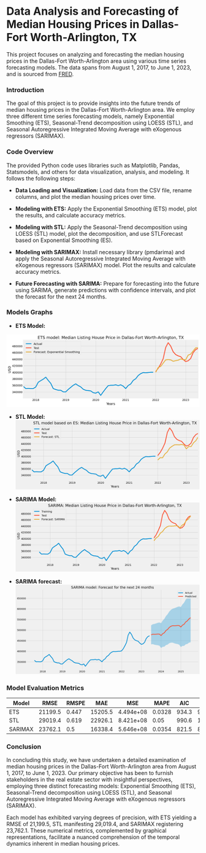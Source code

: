 # Data Analysis and Forecasting of Median Housing Prices in Dallas-Fort Worth-Arlington, TX
This project focuses on analyzing and forecasting the median housing prices in the Dallas-Fort Worth-Arlington area using various time series forecasting models. The data spans from August 1, 2017, to June 1, 2023, and is sourced from  <a href="https://fred.stlouisfed.org/series/MELIPRMSA19100">FRED</a>.
### Introduction
The goal of this project is to provide insights into the future trends of median housing prices in the Dallas-Fort Worth-Arlington area. We employ three different time series forecasting models, namely Exponential Smoothing (ETS), Seasonal-Trend decomposition using LOESS (STL), and Seasonal Autoregressive Integrated Moving Average with eXogenous regressors (SARIMAX).

### Code Overview
The provided Python code uses libraries such as Matplotlib, Pandas, Statsmodels, and others for data visualization, analysis, and modeling. It follows the following steps:

* **Data Loading and Visualization:** Load data from the CSV file, rename columns, and plot the median housing prices over time.

* **Modeling with ETS:** Apply the Exponential Smoothing (ETS) model, plot the results, and calculate accuracy metrics.
  
* **Modeling with STL:** Apply the Seasonal-Trend decomposition using LOESS (STL) model, plot the decomposition, and use STLForecast based on Exponential Smoothing (ES).

* **Modeling with SARIMAX:** Install necessary library (pmdarima) and apply the Seasonal Autoregressive Integrated Moving Average with eXogenous regressors (SARIMAX) model. Plot the results and calculate accuracy metrics.

* **Future Forecasting with SARIMA:** Prepare for forecasting into the future using SARIMA, generate predictions with confidence intervals, and plot the forecast for the next 24 months.


### Models Graphs
* **ETS Model:**
  
![alt text](graphs/ETS%20Model.png?raw=true)

* **STL Model:**
![alt text](graphs/STL%20model.png?raw=true)

* **SARIMA Model:**
![alt text](graphs/SARIMA%20model.png?raw=true)

* **SARIMA forecast:**
![alt text](graphs/SARIMA%20forecast.png?raw=true)


### Model Evaluation Metrics

| Model   | RMSE   | RMSPE | MAE     | MSE           | MAPE    | AIC   | BIC    |
|---------|--------|-------|---------|---------------|---------|-------|--------|
| ETS     | 21199.5| 0.447 | 15205.5 | 4.494e+08      | 0.0328  | 934.3 | 967.8  |
| STL     | 29019.4| 0.619 | 22926.1 | 8.421e+08      | 0.05    | 990.6 | 1000.4 |
| SARIMAX | 23762.1| 0.5   | 16338.4 | 5.646e+08      | 0.0354  | 821.5 | 826.6  |

### Conclusion 


In concluding this study, we have undertaken a detailed examination of median housing prices in the Dallas-Fort Worth-Arlington area from August 1, 2017, to June 1, 2023. Our primary objective has been to furnish stakeholders in the real estate sector with insightful perspectives, employing three distinct forecasting models: Exponential Smoothing (ETS), Seasonal-Trend decomposition using LOESS (STL), and Seasonal Autoregressive Integrated Moving Average with eXogenous regressors (SARIMAX).

Each model has exhibited varying degrees of precision, with ETS yielding a RMSE of 21,199.5, STL manifesting 29,019.4, and SARIMAX registering 23,762.1. These numerical metrics, complemented by graphical representations, facilitate a nuanced comprehension of the temporal dynamics inherent in median housing prices.


